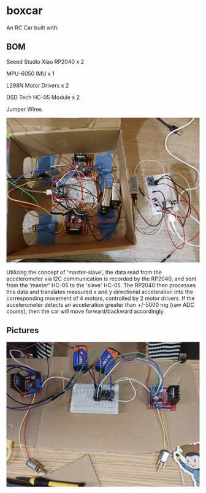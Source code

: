 # boxcar

An RC Car built with:

## BOM

Seeed Studio Xiao RP2040 x 2

MPU-6050 IMU x 1

L298N Motor Drivers x 2

DSD Tech HC-05 Module x 2

Jumper Wires

![alt text](images/20250725_234653.jpg)

Utilizing the concept of 'master-slave', the data read from the accelerometer via I2C communication is recorded by the RP2040, and sent from the 'master' HC-05 to the 'slave' HC-05. The RP2040 then processes this data and translates measured x and y directional acceleration into the corresponding movement of 4 motors, controlled by 2 motor drivers. If the accelerometer detects an acceleration greater than +/-5000 mg (raw ADC counts), then the car will move forward/backward accordingly. 

## Pictures

![alt text](<images/20250714_041952 (1).jpg>)
